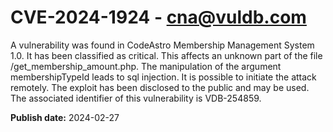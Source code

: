 # CVE-2024-1924 - cna@vuldb.com

A vulnerability was found in CodeAstro Membership Management System 1.0. It has been classified as critical. This affects an unknown part of the file /get_membership_amount.php. The manipulation of the argument membershipTypeId leads to sql injection. It is possible to initiate the attack remotely. The exploit has been disclosed to the public and may be used. The associated identifier of this vulnerability is VDB-254859.

**Publish date:** 2024-02-27
